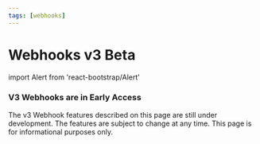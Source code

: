 ```yaml
---
tags: [webhooks]
---
```


# Webhooks v3 Beta

import Alert from 'react-bootstrap/Alert'

<!-- theme: warning -->
### V3 Webhooks are in Early Access
The v3 Webhook features described on this page are still under development.  The features are subject to change at any time.  This page is for informational purposes only.
